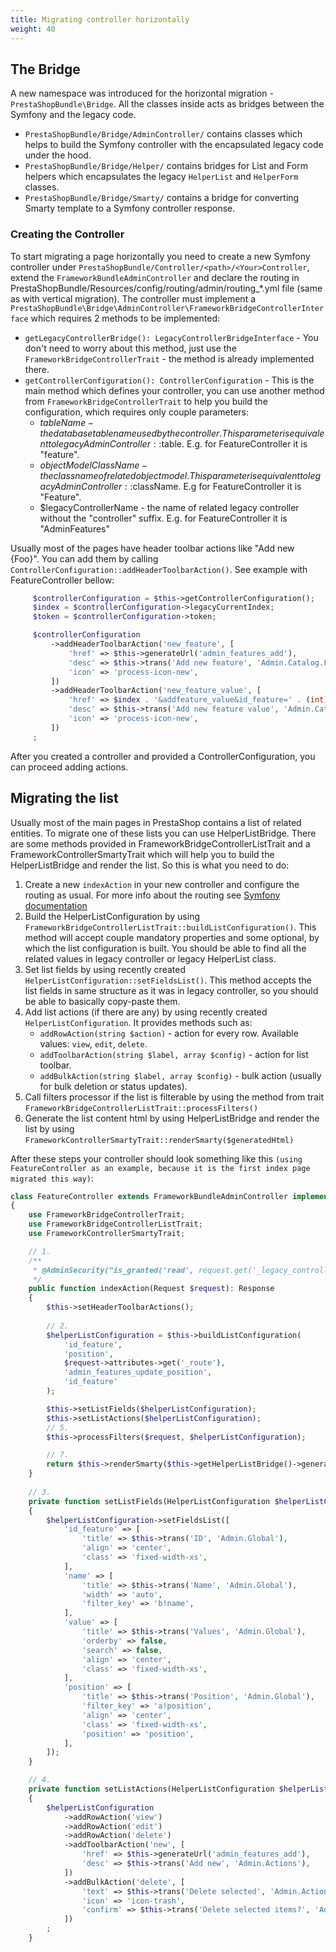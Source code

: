 ```yaml
---
title: Migrating controller horizontally
weight: 40
---
```


## The Bridge
A new namespace was introduced for the horizontal migration - `PrestaShopBundle\Bridge`. All the classes inside acts as bridges between the Symfony and the legacy code.

- `PrestaShopBundle/Bridge/AdminController/` contains classes which helps to build the Symfony controller with the encapsulated legacy code under the hood.
- `PrestaShopBundle/Bridge/Helper/` contains bridges for List and Form helpers which encapsulates the legacy `HelperList` and `HelperForm` classes.
- `PrestaShopBundle/Bridge/Smarty/` contains a bridge for converting Smarty template to a Symfony controller response.

### Creating the Controller
To start migrating a page horizontally you need to create a new Symfony controller under `PrestaShopBundle/Controller/<path>/<Your>Controller`, extend the `FrameworkBundleAdminController` and declare the routing in PrestaShopBundle/Resources/config/routing/admin/routing_*.yml file (same as with vertical migration). The controller must implement a `PrestaShopBundle\Bridge\AdminController\FrameworkBridgeControllerInterface` which requires 2 methods to be implemented:
 - `getLegacyControllerBridge(): LegacyControllerBridgeInterface` - You don't need to worry about this method, just use the `FrameworkBridgeControllerTrait` - the method is already implemented there.
 - `getControllerConfiguration(): ControllerConfiguration` - This is the main method which defines your controller, you can use another method from `FrameworkBridgeControllerTrait` to help you build the configuration, which requires only couple parameters:
   - $tableName - the database table name used by the controller. This parameter is equivalent to legacy AdminController::$table. E.g. for FeatureController it is "feature".
   - $objectModelClassName - the class name of related object model. This parameter is equivalent to legacy AdminController::$className. E.g for FeatureController it is "Feature".
   - $legacyControllerName - the name of related legacy controller without the "controller" suffix. E.g. for FeatureController it is "AdminFeatures"

Usually most of the pages have header toolbar actions like "Add new {Foo}". You can add them by calling `ControllerConfiguration::addHeaderToolbarAction()`. See example with FeatureController bellow:
```php
     $controllerConfiguration = $this->getControllerConfiguration();
     $index = $controllerConfiguration->legacyCurrentIndex;
     $token = $controllerConfiguration->token;

     $controllerConfiguration
         ->addHeaderToolbarAction('new_feature', [
             'href' => $this->generateUrl('admin_features_add'),
             'desc' => $this->trans('Add new feature', 'Admin.Catalog.Feature'),
             'icon' => 'process-icon-new',
         ])
         ->addHeaderToolbarAction('new_feature_value', [
             'href' => $index . '&addfeature_value&id_feature=' . (int) Tools::getValue('id_feature') . '&token=' . $token,
             'desc' => $this->trans('Add new feature value', 'Admin.Catalog.Help'),
             'icon' => 'process-icon-new',
         ])
     ;
```

After you created a controller and provided a ControllerConfiguration, you can proceed adding actions.

## Migrating the list

Usually most of the main pages in PrestaShop contains a list of related entities. To migrate one of these lists you can use HelperListBridge. There are some methods provided in FrameworkBridgeControllerListTrait and a FrameworkControllerSmartyTrait which will help you to build the HelperListBridge and render the list. So this is what you need to do:
1. Create a new `indexAction` in your new controller and configure the routing as usual. For more info about the routing see [Symfony documentation](https://symfony.com/doc/4.4/routing.html#creating-routes-in-yaml-xml-or-php-files)
2. Build the HelperListConfiguration by using `FrameworkBridgeControllerListTrait::buildListConfiguration()`. This method will accept couple mandatory properties and some optional, by which the list configuration is built. You should be able to find all the related values in legacy controller or legacy HelperList class.
3. Set list fields by using recently created `HelperListConfiguration::setFieldsList()`. This method accepts the list fields in same structure as it was in legacy controller, so you should be able to basically copy-paste them.
4. Add list actions (if there are any) by using recently created `HelperListConfiguration`. It provides methods such as:
   - `addRowAction(string $action)` - action for every row. Available values: `view`, `edit`, `delete`.
   - `addToolbarAction(string $label, array $config)` - action for list toolbar.
   - `addBulkAction(string $label, array $config)` - bulk action (usually for bulk deletion or status updates).
5. Call filters processor if the list is filterable by using the method from trait `FrameworkBridgeControllerListTrait::processFilters()`
6. Generate the list content html by using HelperListBridge and render the list by using `FrameworkControllerSmartyTrait::renderSmarty($generatedHtml)`

After these steps your controller should look something like this `(using FeatureController as an example, because it is the first index page migrated this way)`: 
```php
class FeatureController extends FrameworkBundleAdminController implements FrameworkBridgeControllerInterface
{
    use FrameworkBridgeControllerTrait;
    use FrameworkBridgeControllerListTrait;
    use FrameworkControllerSmartyTrait;

    // 1.
    /**
     * @AdminSecurity("is_granted('read', request.get('_legacy_controller'))")
     */
    public function indexAction(Request $request): Response
    {
        $this->setHeaderToolbarActions();
        
        // 2.
        $helperListConfiguration = $this->buildListConfiguration(
            'id_feature',
            'position',
            $request->attributes->get('_route'),
            'admin_features_update_position',
            'id_feature'
        );

        $this->setListFields($helperListConfiguration);
        $this->setListActions($helperListConfiguration);
        // 5.
        $this->processFilters($request, $helperListConfiguration);

        // 7.
        return $this->renderSmarty($this->getHelperListBridge()->generateList($helperListConfiguration));
    }
    
    // 3.
    private function setListFields(HelperListConfiguration $helperListConfiguration): void
    {
        $helperListConfiguration->setFieldsList([
            'id_feature' => [
                'title' => $this->trans('ID', 'Admin.Global'),
                'align' => 'center',
                'class' => 'fixed-width-xs',
            ],
            'name' => [
                'title' => $this->trans('Name', 'Admin.Global'),
                'width' => 'auto',
                'filter_key' => 'b!name',
            ],
            'value' => [
                'title' => $this->trans('Values', 'Admin.Global'),
                'orderby' => false,
                'search' => false,
                'align' => 'center',
                'class' => 'fixed-width-xs',
            ],
            'position' => [
                'title' => $this->trans('Position', 'Admin.Global'),
                'filter_key' => 'a!position',
                'align' => 'center',
                'class' => 'fixed-width-xs',
                'position' => 'position',
            ],
        ]);
    }

    // 4.
    private function setListActions(HelperListConfiguration $helperListConfiguration): void
    {
        $helperListConfiguration
            ->addRowAction('view')
            ->addRowAction('edit')
            ->addRowAction('delete')
            ->addToolbarAction('new', [
                'href' => $this->generateUrl('admin_features_add'),
                'desc' => $this->trans('Add new', 'Admin.Actions'),
            ])
            ->addBulkAction('delete', [
                'text' => $this->trans('Delete selected', 'Admin.Actions'),
                'icon' => 'icon-trash',
                'confirm' => $this->trans('Delete selected items?', 'Admin.Notifications.Warning'),
            ])
        ;
    }
```
